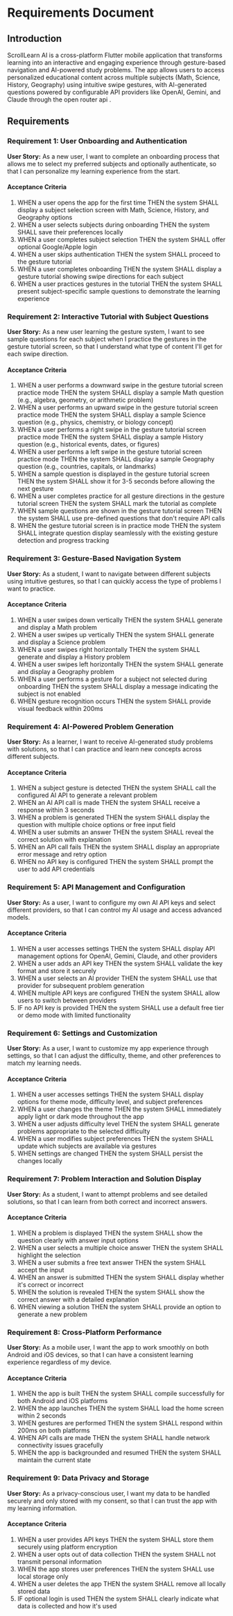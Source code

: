 # Requirements Document

## Introduction

ScrollLearn AI is a cross-platform Flutter mobile application that transforms learning into an interactive and engaging experience through gesture-based navigation and AI-powered study problems. The app allows users to access personalized educational content across multiple subjects (Math, Science, History, Geography) using intuitive swipe gestures, with AI-generated questions powered by configurable API providers like OpenAI, Gemini, and Claude through the open router api .

## Requirements

### Requirement 1: User Onboarding and Authentication

**User Story:** As a new user, I want to complete an onboarding process that allows me to select my preferred subjects and optionally authenticate, so that I can personalize my learning experience from the start.

#### Acceptance Criteria

1. WHEN a user opens the app for the first time THEN the system SHALL display a subject selection screen with Math, Science, History, and Geography options
2. WHEN a user selects subjects during onboarding THEN the system SHALL save their preferences locally
3. WHEN a user completes subject selection THEN the system SHALL offer optional Google/Apple login
4. WHEN a user skips authentication THEN the system SHALL proceed to the gesture tutorial
5. WHEN a user completes onboarding THEN the system SHALL display a gesture tutorial showing swipe directions for each subject
6. WHEN a user practices gestures in the tutorial THEN the system SHALL present subject-specific sample questions to demonstrate the learning experience

### Requirement 2: Interactive Tutorial with Subject Questions

**User Story:** As a new user learning the gesture system, I want to see sample questions for each subject when I practice the gestures in the gesture tutorial screen, so that I understand what type of content I'll get for each swipe direction.

#### Acceptance Criteria

1. WHEN a user performs a downward swipe in the gesture tutorial screen practice mode THEN the system SHALL display a sample Math question (e.g., algebra, geometry, or arithmetic problem)
2. WHEN a user performs an upward swipe in the gesture tutorial screen practice mode THEN the system SHALL display a sample Science question (e.g., physics, chemistry, or biology concept)
3. WHEN a user performs a right swipe in the gesture tutorial screen practice mode THEN the system SHALL display a sample History question (e.g., historical events, dates, or figures)
4. WHEN a user performs a left swipe in the gesture tutorial screen practice mode THEN the system SHALL display a sample Geography question (e.g., countries, capitals, or landmarks)
5. WHEN a sample question is displayed in the gesture tutorial screen THEN the system SHALL show it for 3-5 seconds before allowing the next gesture
6. WHEN a user completes practice for all gesture directions in the gesture tutorial screen THEN the system SHALL mark the tutorial as complete
7. WHEN sample questions are shown in the gesture tutorial screen THEN the system SHALL use pre-defined questions that don't require API calls
8. WHEN the gesture tutorial screen is in practice mode THEN the system SHALL integrate question display seamlessly with the existing gesture detection and progress tracking

### Requirement 3: Gesture-Based Navigation System

**User Story:** As a student, I want to navigate between different subjects using intuitive gestures, so that I can quickly access the type of problems I want to practice.

#### Acceptance Criteria

1. WHEN a user swipes down vertically THEN the system SHALL generate and display a Math problem
2. WHEN a user swipes up vertically THEN the system SHALL generate and display a Science problem
3. WHEN a user swipes right horizontally THEN the system SHALL generate and display a History problem
4. WHEN a user swipes left horizontally THEN the system SHALL generate and display a Geography problem
5. WHEN a user performs a gesture for a subject not selected during onboarding THEN the system SHALL display a message indicating the subject is not enabled
6. WHEN gesture recognition occurs THEN the system SHALL provide visual feedback within 200ms

### Requirement 4: AI-Powered Problem Generation

**User Story:** As a learner, I want to receive AI-generated study problems with solutions, so that I can practice and learn new concepts across different subjects.

#### Acceptance Criteria

1. WHEN a subject gesture is detected THEN the system SHALL call the configured AI API to generate a relevant problem
2. WHEN an AI API call is made THEN the system SHALL receive a response within 3 seconds
3. WHEN a problem is generated THEN the system SHALL display the question with multiple choice options or free input field
4. WHEN a user submits an answer THEN the system SHALL reveal the correct solution with explanation
5. WHEN an API call fails THEN the system SHALL display an appropriate error message and retry option
6. WHEN no API key is configured THEN the system SHALL prompt the user to add API credentials

### Requirement 5: API Management and Configuration

**User Story:** As a user, I want to configure my own AI API keys and select different providers, so that I can control my AI usage and access advanced models.

#### Acceptance Criteria

1. WHEN a user accesses settings THEN the system SHALL display API management options for OpenAI, Gemini, Claude, and other providers
2. WHEN a user adds an API key THEN the system SHALL validate the key format and store it securely
3. WHEN a user selects an AI provider THEN the system SHALL use that provider for subsequent problem generation
4. WHEN multiple API keys are configured THEN the system SHALL allow users to switch between providers
5. IF no API key is provided THEN the system SHALL use a default free tier or demo mode with limited functionality

### Requirement 6: Settings and Customization

**User Story:** As a user, I want to customize my app experience through settings, so that I can adjust the difficulty, theme, and other preferences to match my learning needs.

#### Acceptance Criteria

1. WHEN a user accesses settings THEN the system SHALL display options for theme mode, difficulty level, and subject preferences
2. WHEN a user changes the theme THEN the system SHALL immediately apply light or dark mode throughout the app
3. WHEN a user adjusts difficulty level THEN the system SHALL generate problems appropriate to the selected difficulty
4. WHEN a user modifies subject preferences THEN the system SHALL update which subjects are available via gestures
5. WHEN settings are changed THEN the system SHALL persist the changes locally

### Requirement 7: Problem Interaction and Solution Display

**User Story:** As a student, I want to attempt problems and see detailed solutions, so that I can learn from both correct and incorrect answers.

#### Acceptance Criteria

1. WHEN a problem is displayed THEN the system SHALL show the question clearly with answer input options
2. WHEN a user selects a multiple choice answer THEN the system SHALL highlight the selection
3. WHEN a user submits a free text answer THEN the system SHALL accept the input
4. WHEN an answer is submitted THEN the system SHALL display whether it's correct or incorrect
5. WHEN the solution is revealed THEN the system SHALL show the correct answer with a detailed explanation
6. WHEN viewing a solution THEN the system SHALL provide an option to generate a new problem

### Requirement 8: Cross-Platform Performance

**User Story:** As a mobile user, I want the app to work smoothly on both Android and iOS devices, so that I can have a consistent learning experience regardless of my device.

#### Acceptance Criteria

1. WHEN the app is built THEN the system SHALL compile successfully for both Android and iOS platforms
2. WHEN the app launches THEN the system SHALL load the home screen within 2 seconds
3. WHEN gestures are performed THEN the system SHALL respond within 200ms on both platforms
4. WHEN API calls are made THEN the system SHALL handle network connectivity issues gracefully
5. WHEN the app is backgrounded and resumed THEN the system SHALL maintain the current state

### Requirement 9: Data Privacy and Storage

**User Story:** As a privacy-conscious user, I want my data to be handled securely and only stored with my consent, so that I can trust the app with my learning information.

#### Acceptance Criteria

1. WHEN a user provides API keys THEN the system SHALL store them securely using platform encryption
2. WHEN a user opts out of data collection THEN the system SHALL not transmit personal information
3. WHEN the app stores user preferences THEN the system SHALL use local storage only
4. WHEN a user deletes the app THEN the system SHALL remove all locally stored data
5. IF optional login is used THEN the system SHALL clearly indicate what data is collected and how it's used
